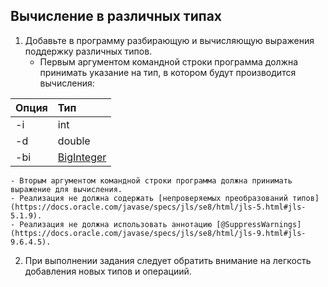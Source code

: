## Вычисление в различных типах
1. Добавьте в программу разбирающую и вычисляющую выражения поддержку различных типов.
	- Первым аргументом командной строки программа должна принимать указание на тип, в котором будут производится вычисления:

| Опция |	Тип |
|--------|:----------|
| -i |	int |
| -d |	double |
| -bi |	[BigInteger](https://docs.oracle.com/javase/8/docs/api/java/math/BigInteger.html) |

	- Вторым аргументом командной строки программа должна принимать выражение для вычисления.
	- Реализация не должна содержать [непроверяемых преобразований типов](https://docs.oracle.com/javase/specs/jls/se8/html/jls-5.html#jls-5.1.9).
	- Реализация не должна использовать аннотацию [@SuppressWarnings](https://docs.oracle.com/javase/specs/jls/se8/html/jls-9.html#jls-9.6.4.5).

2. При выполнении задания следует обратить внимание на легкость добавления новых типов и операциий.
